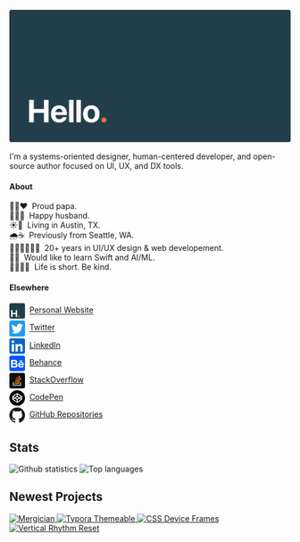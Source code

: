 ![hello](assets/header.svg)

I'm a systems-oriented designer, human-centered developer, and open-source author focused on UI, UX, and DX tools.

#### About

👦🏻❤️&nbsp;&nbsp;Proud papa.<br>
👩🏻💍&nbsp;&nbsp;Happy husband.<br>
☀️🎸&nbsp;&nbsp;Living in Austin, TX.<br>
🌧☕️&nbsp;&nbsp;Previously from Seattle, WA.<br>
👨🏻‍💻👨🏻‍🎨&nbsp;&nbsp;20+ years in UI/UX design & web developement.<br>
🍎🤖&nbsp;&nbsp;Would like to learn Swift and AI/ML.<br>
🧘🏻‍♂️💭&nbsp;&nbsp;Life is short. Be kind.

#### Elsewhere

<a href="https://hildenbiddle.com"><img src="/assets/website.svg" alt="Website favicon" width="28" valign="middle"></a>&nbsp;
<a href="https://hildenbiddle.com">Personal Website</a><br>
<a href="https://twitter.com/jhildenbiddle"><img src="/assets/twitter.svg" alt="Twitter logo" width="28" valign="middle"></a>&nbsp;
<a href="https://twitter.com/jhildenbiddle">Twitter</a><br>
<a href="https://www.linkedin.com/in/jhildenbiddle/"><img src="/assets/linkedin.svg" alt="LinkedIn logo" width="28" valign="middle"></a>&nbsp;
<a href="https://www.linkedin.com/in/jhildenbiddle/">LinkedIn</a><br>
<a href="https://www.behance.net/jhildenbiddle"><img src="/assets/behance.svg" alt="Behance logo" width="28" valign="middle"></a>&nbsp;
<a href="https://www.behance.net/jhildenbiddle">Behance</a><br>
<a href="https://stackoverflow.com/users/4903063/jhildenbiddle"><img src="/assets/stackoverflow.svg" alt="StackOverflow logo" width="28" valign="middle"></a>&nbsp;
<a href="https://stackoverflow.com/users/4903063/jhildenbiddle">StackOverflow</a><br>
<a href="https://codepen.io/jhildenbiddle"><img src="/assets/codepen.svg" alt="CodePen logo" width="28" valign="middle"></a>&nbsp;
<a href="https://codepen.io/jhildenbiddle">CodePen</a><br>
<a href="https://github.com/jhildenbiddle?tab=repositories"><img src="/assets/github.svg" alt="GitHub logo" width="28" valign="middle"></a>&nbsp;
<a href="https://github.com/jhildenbiddle?tab=repositories">GitHub Repositories</a>

## Stats

<picture>
  <source
    srcset="https://github-readme-stats.vercel.app/api?username=jhildenbiddle&card_width=490&hide_border=true&hide_title=true&text_bold=false&bg_color=00000000&text_color=c9d1d9"
    media="screen and (prefers-color-scheme:dark)">
  <img
    src="https://github-readme-stats.vercel.app/api?username=jhildenbiddle&card_width=490&hide_border=true&hide_title=true&text_bold=false"
    alt="Github statistics"
    valign="top">
</picture><picture>
  <source
    srcset="https://github-readme-stats.vercel.app/api/top-langs/?username=jhildenbiddle&layout=compact&hide_border=true&hide_title=true&text_bold=false&bg_color=00000000&text_color=c9d1d9"
    media="screen and (prefers-color-scheme:dark)">
  <img
    src="https://github-readme-stats.vercel.app/api/top-langs/?username=jhildenbiddle&layout=compact&hide_border=true&hide_title=true&text_bold=false"
    alt="Top languages"
    valign="top">
</picture>

## Newest Projects

<p>
  <a href="https://github.com/jhildenbiddle/mergician">
    <picture>
      <source
        srcset="https://github-readme-stats.vercel.app/api/pin/?username=jhildenbiddle&repo=mergician&hide_border=true&bg_color=00000000&text_color=c9d1d9"
        media="(prefers-color-scheme:dark)">
      <img
        src="https://github-readme-stats.vercel.app/api/pin/?username=jhildenbiddle&repo=mergician&hide_border=true"
        alt="Mergician"
        valign="top">
    </picture>
  </a>
  <a href="https://github.com/jhildenbiddle/typora-themeable">
    <picture>
      <source
        srcset="https://github-readme-stats.vercel.app/api/pin/?username=jhildenbiddle&repo=typora-themeable&hide_border=true&bg_color=00000000&text_color=c9d1d9"
        media="(prefers-color-scheme:dark)">
      <img
        src="https://github-readme-stats.vercel.app/api/pin/?username=jhildenbiddle&repo=typora-themeable&hide_border=true"
        alt="Typora Themeable"
        valign="top">
    </picture>
  </a>
  <a href="https://github.com/jhildenbiddle/css-device-frames">
    <picture>
      <source
        srcset="https://github-readme-stats.vercel.app/api/pin/?username=jhildenbiddle&repo=css-device-frames&hide_border=true&bg_color=00000000&text_color=c9d1d9"
        media="(prefers-color-scheme:dark)">
      <img
        src="https://github-readme-stats.vercel.app/api/pin/?username=jhildenbiddle&repo=css-device-frames&hide_border=true"
        alt="CSS Device Frames"
        valign="top">
    </picture>
  </a>
  <a href="https://github.com/jhildenbiddle/vertical-rhythm-reset">
    <picture>
      <source
        srcset="https://github-readme-stats.vercel.app/api/pin/?username=jhildenbiddle&repo=vertical-rhythm-reset&hide_border=true&bg_color=00000000&text_color=c9d1d9"
        media="(prefers-color-scheme:dark)">
      <img
        src="https://github-readme-stats.vercel.app/api/pin/?username=jhildenbiddle&repo=vertical-rhythm-reset&hide_border=true"
        alt="Vertical Rhythm Reset"
        valign="top">
    </picture>
  </a>
</p>

